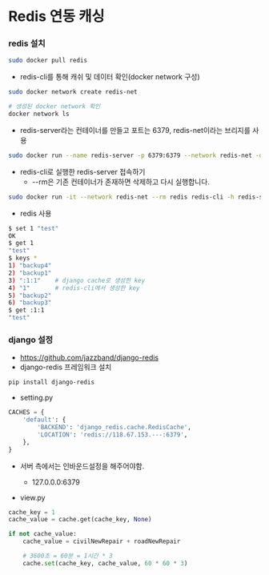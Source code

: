 # Redis 연동 캐싱

### redis 설치
```bash
sudo docker pull redis
```

- redis-cli를 통해 캐쉬 및 데이터 확인(docker network 구성)
```bash
sudo docker network create redis-net

# 생성된 docker network 확인
docker network ls
```

- redis-server라는 컨테이너를 만들고 포트는 6379, redis-net이라는 브리지를 사용
```bash
sudo docker run --name redis-server -p 6379:6379 --network redis-net -d redis redis-server
```

- redis-cli로 실행한 redis-server 접속하기
    - --rm은 기존 컨테이너가 존재하면 삭제하고 다시 실행합니다.
```bash
sudo docker run -it --network redis-net --rm redis redis-cli -h redis-server
```

- redis 사용
```bash
$ set 1 "test"
OK
$ get 1
"test"
$ keys *
1) "backup4"
2) "backup1"
3) ":1:1"    # django cache로 생성한 key  
4) "1"       # redis-cli에서 생성한 key
5) "backup2"
6) "backup3"
$ get :1:1
"test" 
```

### django 설정
- https://github.com/jazzband/django-redis
- django-redis 프레임워크 설치
```bash
pip install django-redis
```

- setting.py
```python
CACHES = {
    'default': {
        'BACKEND': 'django_redis.cache.RedisCache',
        'LOCATION': 'redis://118.67.153.---:6379',
    },
}
```
- 서버 측에서는 인바운드설정을 해주어야함.
    - 127.0.0.0:6379
    
- view.py
```python
cache_key = 1
cache_value = cache.get(cache_key, None)

if not cache_value:
    cache_value = civilNewRepair + roadNewRepair

    # 3600초 = 60분 = 1시간 * 3
    cache.set(cache_key, cache_value, 60 * 60 * 3)
```